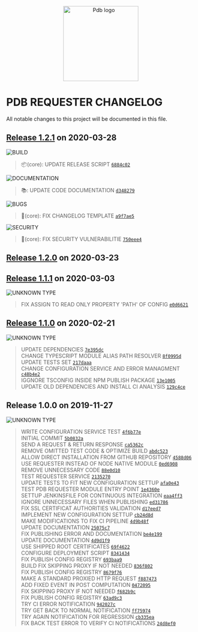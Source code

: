 <p align="center">
<a href="https://www.laplateforme.com/">
<img src="https://www.laplateforme.com/cms/i?o=%2Fsites%2Fdefault%2Ffiles%2F2017-04%2Flogo_pdb_bsl-1.jpg"
alt="Pdb logo" width="200">
</a>
</p>

# PDB REQUESTER CHANGELOG

All notable changes to this project will be documented in this file.

##  [Release 1.2.1](https://github.com/Core-Techs-Git/pdb_requester/compare/1.2.0...1.2.1)  on 2020-03-28

![BUILD](https://img.shields.io/static/v1?label=&style=flat&message=BUILD&color=7f8c8d)

> 📦(core): UPDATE RELEASE SCRIPT [`6884c02`](https://github.com/Core-Techs-Git/pdb_requester/commit/6884c027dfa55583b61ddfb303904136998f8ee8)<br />

![DOCUMENTATION](https://img.shields.io/static/v1?label=&style=flat&message=DOCUMENTATION&color=9b59b6)

> 📚: UPDATE CODE DOCUMENTATION [`d348279`](https://github.com/Core-Techs-Git/pdb_requester/commit/d3482796bee7e79d2121b974f7a9e68aefc8d189)<br />

![BUGS](https://img.shields.io/static/v1?label=&style=flat&message=BUGS&color=e74c3c)

> 🐛(core): FIX CHANGELOG TEMPLATE [`a9f7ae5`](https://github.com/Core-Techs-Git/pdb_requester/commit/a9f7ae5c92bc5627090c588745dbf975dd93b338)<br />

![SECURITY](https://img.shields.io/static/v1?label=&style=flat&message=SECURITY&color=f39c12)

> 🔗(core): FIX SECURITY VULNERABILITIE [`750eee4`](https://github.com/Core-Techs-Git/pdb_requester/commit/750eee4be098b372c5cd8f2a1e8e68b2d0161ab9)<br />

##  [Release 1.2.0](https://github.com/Core-Techs-Git/pdb_requester/compare/1.1.1...1.2.0)  on 2020-03-23

##  [Release 1.1.1](https://github.com/Core-Techs-Git/pdb_requester/compare/1.1.0...1.1.1)  on 2020-03-03

![UNKNOWN TYPE](https://img.shields.io/static/v1?label=&style=flat&message=UNKNOWN%20TYPE&color=2c3e50)

> FIX ASSIGN TO READ ONLY PROPERTY 'PATH' OF CONFIG [`e0d6621`](https://github.com/Core-Techs-Git/pdb_requester/commit/e0d66212a6a91d83c473d2ac897e70df0b043655)<br />

##  [Release 1.1.0](https://github.com/Core-Techs-Git/pdb_requester/compare/1.0.0...1.1.0)  on 2020-02-21

![UNKNOWN TYPE](https://img.shields.io/static/v1?label=&style=flat&message=UNKNOWN%20TYPE&color=2c3e50)

> UPDATE DEPENDENCIES [`7e395dc`](https://github.com/Core-Techs-Git/pdb_requester/commit/7e395dc92b1117912b12c91455e70aa8c62b3dd4)<br />
> CHANGE TYPESCRIPT MODULE ALIAS PATH RESOLVER [`8f0995d`](https://github.com/Core-Techs-Git/pdb_requester/commit/8f0995da70bdedb1746581cc5f903b3b00076a4a)<br />
> UPDATE TESTS SET [`217daaa`](https://github.com/Core-Techs-Git/pdb_requester/commit/217daaaeda8601f9b07b90161e340eaa19ce55e9)<br />
> CHANGE CONFIGURATION SERVICE AND ERROR MANAGMENT [`c48b4e2`](https://github.com/Core-Techs-Git/pdb_requester/commit/c48b4e27dc547279abb2643cee8f34cf22dbce13)<br />
> IGGNORE TSCONFIG INSIDE NPM PUBLISH PACKAGE [`13e1005`](https://github.com/Core-Techs-Git/pdb_requester/commit/13e1005d66dff705fa197983ac3218d5d654e4db)<br />
> UPDATE OLD DEPENDENCIES AND INSTALL CI ANALYSIS [`129c4ce`](https://github.com/Core-Techs-Git/pdb_requester/commit/129c4ceb2441ae02c4965ff610760a71be42ec98)<br />

##  Release 1.0.0  on 2019-11-27

![UNKNOWN TYPE](https://img.shields.io/static/v1?label=&style=flat&message=UNKNOWN%20TYPE&color=2c3e50)

> WRITE CONFIGURATION SERVICE TEST [`4f6b77e`](https://github.com/Core-Techs-Git/pdb_requester/commit/4f6b77e7986b961e14b0a8b17e958a547ea90b26)<br />
> INITIAL COMMIT [`5b0832a`](https://github.com/Core-Techs-Git/pdb_requester/commit/5b0832a60244bfd98f57329ef6fff88832dfba80)<br />
> SEND A REQUEST & RETURN RESPONSE [`ca5362c`](https://github.com/Core-Techs-Git/pdb_requester/commit/ca5362cda4df821d060f35ebd7abfb86bd36907b)<br />
> REMOVE OMITTED TEST CODE & OPTIMIZE BUILD [`abdc523`](https://github.com/Core-Techs-Git/pdb_requester/commit/abdc5239c4bbbfdfa696b109583ec97070df04d1)<br />
> ALLOW DIRECT INSTALLATION FROM GITHUB REPOSITORY [`4588d06`](https://github.com/Core-Techs-Git/pdb_requester/commit/4588d069b96f5c0ffeddaac14add28a215791ed0)<br />
> USE REQUESTER INSTEAD OF NODE NATIVE MODULE [`0ed6908`](https://github.com/Core-Techs-Git/pdb_requester/commit/0ed6908be7f01a1ff157295c2091d50768a7bcc4)<br />
> REMOVE UNNECESSARY CODE [`88e0d10`](https://github.com/Core-Techs-Git/pdb_requester/commit/88e0d105aa3b452bea27ac6025e417bada80a12d)<br />
> TEST REQUESTER SERVICE [`2135270`](https://github.com/Core-Techs-Git/pdb_requester/commit/21352702388cb72dd6038ac61e2f6215cd99ddf3)<br />
> UPDATE TESTS TO FIT NEW CONFIGURATION SETTUP [`afa0e43`](https://github.com/Core-Techs-Git/pdb_requester/commit/afa0e43acdb0b155e6c038155a4a6844773ffbf9)<br />
> TEST PDB REQUESTER MODULE ENTRY POINT [`1e4360e`](https://github.com/Core-Techs-Git/pdb_requester/commit/1e4360e91b2c4cd75545f585bf588bf5dad3c821)<br />
> SETTUP JENKINSFILE FOR CONTINUOUS INTEGRATION [`eaa4ff3`](https://github.com/Core-Techs-Git/pdb_requester/commit/eaa4ff320547af9fc192fbaa1def4d4fb45c592e)<br />
> IGNORE UNNECESSARY FILES WHEN PUBLISHING [`ed31786`](https://github.com/Core-Techs-Git/pdb_requester/commit/ed317866892e182424f1d1490068ace459577cfa)<br />
> FIX SSL CERTIFICAT AUTHORITIES VALIDATION [`d17eed7`](https://github.com/Core-Techs-Git/pdb_requester/commit/d17eed70ac5f4f0c9030856bcda178aec335e4b0)<br />
> IMPLEMENT NEW CONFIGURATION SETTUP [`cb24d8d`](https://github.com/Core-Techs-Git/pdb_requester/commit/cb24d8db8b910852e1029940a9e7b8c071d78497)<br />
> MAKE MODIFICATIONS TO FIX CI PIPELINE [`4d9b48f`](https://github.com/Core-Techs-Git/pdb_requester/commit/4d9b48f950fddd54d5856b2201580bfc9e6a80b2)<br />
> UPDATE DOCUMENTATION [`25075c7`](https://github.com/Core-Techs-Git/pdb_requester/commit/25075c7ae9a639286e30454eb31bee8236cdc68c)<br />
> FIX PUBLISHING ERROR AND DOCUMENTATION [`be4e199`](https://github.com/Core-Techs-Git/pdb_requester/commit/be4e1991884604afc7f121bba1b3a43efbf3c38c)<br />
> UPDATE DOCUMENTATION [`4d9d1f9`](https://github.com/Core-Techs-Git/pdb_requester/commit/4d9d1f94ecdf846e255237732332c3e0b154ed9c)<br />
> USE SHIPPED ROOT CERTIFICATES [`69f4622`](https://github.com/Core-Techs-Git/pdb_requester/commit/69f46229bcae419c5a3b54d0a887b00bf4d4b142)<br />
> CONFIGURE DEPLOYMENT SCRIPT [`8341434`](https://github.com/Core-Techs-Git/pdb_requester/commit/83414345c0f18ac042ece4d390660aaf52a38054)<br />
> FIX PUBLISH CONFIG REGISTRY [`693baa9`](https://github.com/Core-Techs-Git/pdb_requester/commit/693baa98ed101101fcf2131b9fa280b40e45a043)<br />
> BUILD FIX SKIPPING PROXY IF NOT NEEDED [`836f802`](https://github.com/Core-Techs-Git/pdb_requester/commit/836f802c0ecc5782b1bf424cd9906e6af49f3e98)<br />
> FIX PUBLISH CONFIG REGISTRY [`8679f76`](https://github.com/Core-Techs-Git/pdb_requester/commit/8679f7683068829cdb49f1e26b398b74ffeaaac7)<br />
> MAKE A STANDARD PROXIED HTTP REQUEST [`f887473`](https://github.com/Core-Techs-Git/pdb_requester/commit/f88747348afaad6be084cfa07111bfb78dffcdee)<br />
> ADD FIXED EVENT IN POST COMPUTATION [`0472095`](https://github.com/Core-Techs-Git/pdb_requester/commit/04720951a42ba1675e1c7d19c76d59991decc954)<br />
> FIX SKIPPING PROXY IF NOT NEEDED [`f682b9c`](https://github.com/Core-Techs-Git/pdb_requester/commit/f682b9c816aa5b6226cafae0777c254cc0aa292a)<br />
> FIX PUBLISH CONFIG REGISTRY [`63ad9c3`](https://github.com/Core-Techs-Git/pdb_requester/commit/63ad9c3a7dd73f13eaa8372a5d116c301a5355f3)<br />
> TRY CI ERROR NOTIFICATION [`942027c`](https://github.com/Core-Techs-Git/pdb_requester/commit/942027ccff842fc2e9e756da5399a219fce209c9)<br />
> TRY GET BACK TO NORMAL NOTIFICATION [`ff75974`](https://github.com/Core-Techs-Git/pdb_requester/commit/ff75974dd9c9965e0c93712ae78c6d97eccaf7ce)<br />
> TRY AGAIN NOTIFICATION FOR REGRESSION [`cb335ea`](https://github.com/Core-Techs-Git/pdb_requester/commit/cb335ea9420000180b70b70a7d2109461a344c5b)<br />
> FIX BACK TEST ERROR TO VERIFY CI NOTIFICATIONS [`24d8ef0`](https://github.com/Core-Techs-Git/pdb_requester/commit/24d8ef01f86bcdb274613b8ee0a773f7d4630057)<br />
